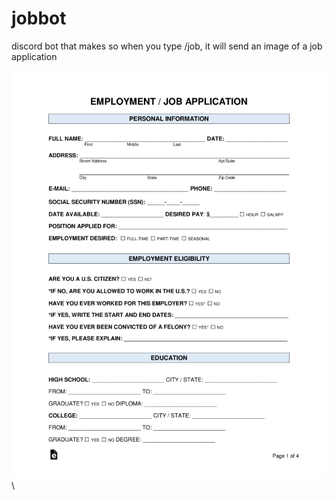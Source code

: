 # jobbot
discord bot that makes so when you type /job, it will send an image of a job application

![alt text](https://raw.githubusercontent.com/Daftrio/jobbot/refs/heads/main/job_application.png "BOO! Did I scare you? I'm a job application!")\
